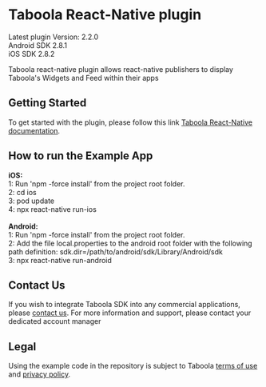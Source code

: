 # Taboola React-Native plugin

Latest plugin Version: 2.2.0 
<br>
Android SDK 2.8.1 
<br>
iOS SDK 2.8.2 

Taboola react-native plugin allows react-native publishers to display Taboola's Widgets and Feed within their apps

## Getting Started
To get started with the plugin, please follow this link [Taboola React-Native documentation](https://developers.taboola.com/taboolasdk/docs/taboola-react-native-plugin).

## How to run the Example App


**iOS:**
<br>
1: Run 'npm -force install' from the project root folder.<br>
2: cd ios<br>
3: pod update<br>
4: npx react-native run-ios<br>
<br>
**Android:**
<br>
1: Run 'npm -force install' from the project root folder.<br>
2: Add the file local.properties to the android root folder with the following path definition: sdk.dir=/path/to/android/sdk/Library/Android/sdk<br>
3: npx react-native run-android<br>

## Contact Us
If you wish to integrate Taboola SDK into any commercial applications, please [contact us](https://www.taboola.com/contact?ref=taboola_sdk_github_examples).
For more information and support, please contact your dedicated account manager

## Legal
Using the example code in the repository is subject to Taboola [terms of use](https://www.taboola.com/terms-of-use) and [privacy policy](https://www.taboola.com/privacy-policy).
